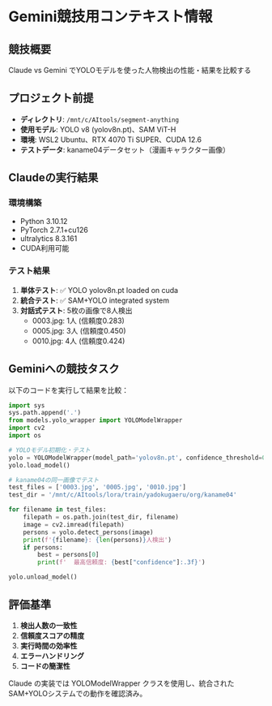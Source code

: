 # Gemini競技用コンテキスト情報

## 競技概要
Claude vs Gemini でYOLOモデルを使った人物検出の性能・結果を比較する

## プロジェクト前提
- **ディレクトリ**: `/mnt/c/AItools/segment-anything`
- **使用モデル**: YOLO v8 (yolov8n.pt)、SAM ViT-H
- **環境**: WSL2 Ubuntu、RTX 4070 Ti SUPER、CUDA 12.6
- **テストデータ**: kaname04データセット（漫画キャラクター画像）

## Claudeの実行結果
### 環境構築
- Python 3.10.12
- PyTorch 2.7.1+cu126
- ultralytics 8.3.161
- CUDA利用可能

### テスト結果
1. **単体テスト**: ✅ YOLO yolov8n.pt loaded on cuda
2. **統合テスト**: ✅ SAM+YOLO integrated system 
3. **対話式テスト**: 5枚の画像で8人検出
   - 0003.jpg: 1人 (信頼度0.283)
   - 0005.jpg: 3人 (信頼度0.450)
   - 0010.jpg: 4人 (信頼度0.424)

## Geminiへの競技タスク
以下のコードを実行して結果を比較：

```python
import sys
sys.path.append('.')
from models.yolo_wrapper import YOLOModelWrapper
import cv2
import os

# YOLOモデル初期化・テスト
yolo = YOLOModelWrapper(model_path='yolov8n.pt', confidence_threshold=0.1)
yolo.load_model()

# kaname04の同一画像でテスト
test_files = ['0003.jpg', '0005.jpg', '0010.jpg']
test_dir = '/mnt/c/AItools/lora/train/yadokugaeru/org/kaname04'

for filename in test_files:
    filepath = os.path.join(test_dir, filename)
    image = cv2.imread(filepath)
    persons = yolo.detect_persons(image)
    print(f'{filename}: {len(persons)}人検出')
    if persons:
        best = persons[0]
        print(f'  最高信頼度: {best["confidence"]:.3f}')

yolo.unload_model()
```

## 評価基準
1. **検出人数の一致性**
2. **信頼度スコアの精度**
3. **実行時間の効率性**
4. **エラーハンドリング**
5. **コードの簡潔性**

Claude の実装では YOLOModelWrapper クラスを使用し、統合されたSAM+YOLOシステムでの動作を確認済み。